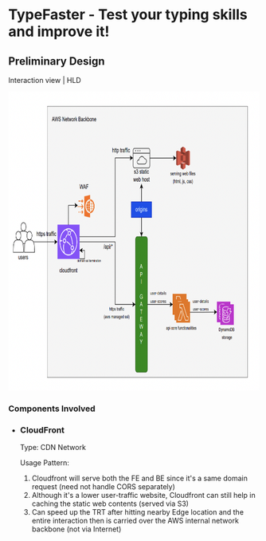 <div class="page-header">
    <h1>
      TypeFaster - Test your typing skills and improve it!
    </h1>
</div>

<div class="preliminary-design">
    <h2> Preliminary Design </h2>
    <div class="interaction-view">
        <p> Interaction view | HLD </p>
        <div class="arch-view">
            <img src = "./github-contents/imgs/preliminary_design.png" width="800" height="600">
        </div>
        <div class="components-desc">
            <h3>Components Involved</h3>
            <ul>
                <li>
                    <h3>CloudFront</h3>
                    <p>
                        Type: CDN Network
                    </p>
                    <p>
                        Usage Pattern:
                        <ol>
                            <li>
                                Cloudfront will serve both the FE and BE since it's a same domain request (need not handle CORS separately)
                            </li>
                            <li>
                                Although it's a lower user-traffic website, Cloudfront can still help in caching the static web contents (served via S3)
                            </li>
                            <li>
                                Can speed up the TRT after hitting nearby Edge location and the entire interaction then is carried over the AWS internal network backbone (not via Internet)
                            </li>
                        </ol>
                    </p>
                </li>
            </ul>
        </div>
    </div>
</div>
